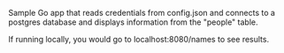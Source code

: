 Sample Go app that reads credentials from config.json and connects to a postgres
database and displays information from the "people" table.

If running locally, you would go to localhost:8080/names to see results.
